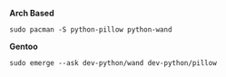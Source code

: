 **Arch Based**
  ```
  sudo pacman -S python-pillow python-wand
  ```  
**Gentoo**
  ```
  sudo emerge --ask dev-python/wand dev-python/pillow
  ```
